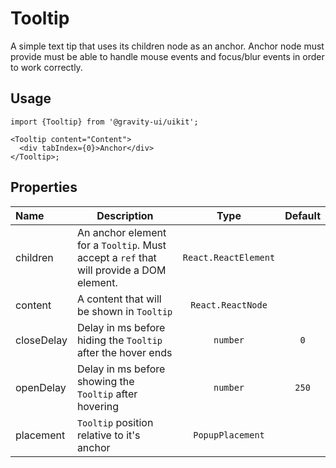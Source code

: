 <!--GITHUB_BLOCK-->

# Tooltip

<!--/GITHUB_BLOCK-->

A simple text tip that uses its children node as an anchor. Anchor node must provide must be able to handle mouse
events and focus/blur events in order to work correctly.

## Usage

```tsx
import {Tooltip} from '@gravity-ui/uikit';

<Tooltip content="Content">
  <div tabIndex={0}>Anchor</div>
</Tooltip>;
```

## Properties

| Name       | Description                                                                             |         Type         | Default |
| :--------- | --------------------------------------------------------------------------------------- | :------------------: | :-----: |
| children   | An anchor element for a `Tooltip`. Must accept a `ref` that will provide a DOM element. | `React.ReactElement` |         |
| content    | A content that will be shown in `Tooltip`                                               |  `React.ReactNode`   |         |
| closeDelay | Delay in ms before hiding the `Tooltip` after the hover ends                            |       `number`       |   `0`   |
| openDelay  | Delay in ms before showing the `Tooltip` after hovering                                 |       `number`       |  `250`  |
| placement  | `Tooltip` position relative to it's anchor                                              |   `PopupPlacement`   |         |
